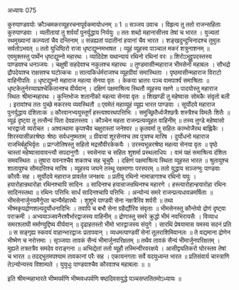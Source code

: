 अध्यायः 075

कुरुपाण्डवयोः क्रौञ्चमकरव्यूहरचनापूर्वकमायोधनम् ॥ 1 ॥
सञ्जय उवाच ।
विहृत्य तु ततो राजन्सहिताः कुरुपाण्डवाः ।
व्यतीतायां तु शर्वर्यां पुनर्युद्धाय निर्ययुः ॥
ततः शब्दो महानासीत्तव तेषां च भारत ।
युज्यतां रथमुख्यानां कल्प्यतां चैव दन्तिनाम् ॥
सन्नह्यतां पदातीनां हयानां चैव भारत ।
शङ्खदुन्दुभिनादश्च तुमुलः सर्वतोऽभवत् ॥
ततो युधिष्ठिरो राजा धृष्टद्युम्नमभाषत ।
व्यूहं व्यूहस्व पाञ्चाल मकरं शत्रुनाशनम् ॥
एवमुक्तस्तु पार्थेन धृष्टद्युम्नो महारथः ।
व्यादिदेश यथान्यायं रथिनो रथिनां वरः ॥
शिरोऽभूद्द्रुपदस्तस्य पाण्डवश्च धनञ्जयः ।
चक्षुषी सहदेवश्च नकुलश्च महारथः ॥
तुण्डमासीन्महाराज भीमसेनो महाबलः ।
सौभद्रो द्रौपदेयाश्च राक्षसश्च घटोत्कचः ॥
सात्यकिर्धर्मराजश्च व्यूहग्रीवां समास्थिताः ।
पृष्ठमासीन्महाराज विराटो वाहिनीपतिः ॥
धृष्टद्युम्नो महाराज महत्या सेनया वृतः ।
केकया भ्रातरः पञ्च वामपार्श्वं समाश्रिताः ॥
धृष्टकेतुर्नरव्याघ्रश्चेकितानश्च वीर्यवान् ।
दक्षिणं पक्षमाश्रित्य स्थितौ व्यूहस्य रक्षणे ॥
पादयोस्तु महाराज स्थितः श्रीमान्महारथः ।
कुन्तिभोजः शतानीको महत्या सेनया वृतः ॥
शिखण्डी तु महेष्वासः सोमकैः संवृतो बली ।
इरावांश्च ततः पुच्छे मकरस्य व्यवस्थितौ ॥
एवमेतं महाव्यूहं व्यूह्य भारत पाण्डवाः ।
सूर्योदये महाराज पुनर्युद्धाय दंशिताःक ॥
कौरवानभ्ययुस्तूर्णं हस्त्यश्वरथपत्तिभिः ।
समुच्छ्रितैर्ध्वजैश्छत्रैः शस्त्रैश्च विमलैः शितैः ॥
व्यूढं दृष्ट्वा तु तत्सैन्यं पिता देवव्रतस्तव ।
कौञ्चेन महता राजन्प्रत्यव्यूहत वाहिनीम् ॥
तस्य तुण्डे महेष्वासो भारद्वाजो व्यरोचत ।
अश्वत्थामा कृपश्चैव चक्षुरास्तां जनेश्वर ॥
कृतवर्मा तु सहितः काम्भोजैरथ बाह्लिकैः ।
शिरस्यासीन्नरश्रेष्ठः श्रेष्ठः सर्वधनुष्मताम् ॥
ग्रीवायां शूरसेनश्च तव पुत्रश्च मारिष ।
दुर्योधनो महाराज राजभिर्बहुभिर्वृतः ॥
प्राग्जोतिषस्तु सहितो मद्रसौवीरकेकयैः ।
उरस्यभून्नरश्रेष्ठ महत्या सेनया वृतः ॥
पृष्ठे चास्तां महेष्वासावावन्त्यौ सपदानुगौः ।
स्वसेनया च सहितः शुशर्मा प्रस्थलाधिपः ।
वामं पक्षं समाश्रित्य दंशितः समवस्थितः ॥
तुषारा यवनाश्चैव शकाश्च सह चूचुपैः ।
दक्षिणं पक्षमाश्रित्य स्थिता व्यूहस्त भारत ॥
श्रुतायुश्च शातायुश्च सौमदत्तिश्च मारिष ।
व्यूहस्य जघने तस्थू रक्षमाणाः परस्परम् ॥
ततो युद्धाय सञ्जग्मुः पाण्डवाः कौरवैः सह ।
सूर्योदये महाराज प्रावर्तत जनक्षयः ॥
प्रतीयू रथिनो नामान्नागाश्च रथिनो ययुः ।
हयारोहान्रथारोहा रथिनश्चापि सादिनः ॥
सादिनश्च हयान्राजन्रथिनश्च महारणे ।
हस्त्यारोहान्हयारोहा रथिनः सादिनस्तथा ॥
रथिनः पत्तिभिः सार्धं सादिनश्चापि पत्तिभिः ।
अन्योन्यं समरे राजन्प्रत्यधावन्नमर्षिताः ॥
भीमसेनार्जुनयमैर्गुप्ता चान्यैर्महारथैः ।
शुशुभे पाण्डवी सेना नक्षत्रैरिव शर्वरी ॥
तथा भीष्मकृपद्रोणशल्यदुर्योधनादिभिः ।
तवापि च बभौ सेना ग्रहैर्द्यौरिव संवृताः ॥
भीमसेनस्तु कौन्तेयो द्रोणं दृष्ट्वा पराक्रमी ।
अभ्ययाञ्जवनैरश्वैर्भारद्वाजस्य वाहिनीम् ॥
द्रोणास्तु समरे क्रुद्धो भीमं नवभिरायसैः ।
विव्याध समरश्लाघी मर्माण्युद्दिष्य वीर्यवान् ॥
दृढाहतस्तो भीमो भारद्वाजस्य संयुगे ।
सारथिं प्रेषयामास यमस्य सदनं प्रति ॥
स सङ्गृह्य स्कवयं वाहान्भारद्वाजः प्रतापवान् ।
व्यधमत्पाण्डवीं सेनां तूलराशिमिवानलः ॥
ते वद्यमाना द्रोणेन भीष्मेण च नरोत्तमाः ।
सृञ्जयाः तावकं सैन्यं भीमार्जुनपरिक्षतम् ॥
तथैव तावकं सैन्यं भीमार्जुनपरिक्षतम् ।
मुह्यते तत्रतत्रैव समदेव वराङ्गना ॥
अभिद्येतां ततो व्यूहौ तस्मिन्वीरवरक्षये ।
आसीद्व्यतिकरो घोरस्तव तेषां च भारत ॥
तदद्भुतमपश्याम तावकानां परैः सह ।
एकायनगताः सर्वे यदयुध्यन्त भारत ॥
प्रतिसंवार्य चास्त्राणि तेऽन्योन्यस्य विशाम्पते ।
युयुधुः पाण्डवाश्चैव कौरवाश्च महाबलाः ॥ ॥

इति श्रीमन्महाभारते भीष्मपर्वणि भीष्मवधपर्वणि षष्ठदिवसयुद्धे पञ्चसप्ततितमोऽध्यायः ॥
